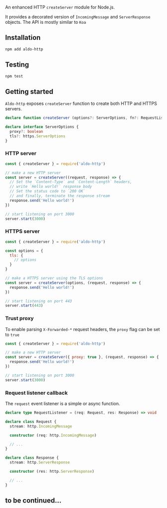 
An enhanced HTTP `createServer` module for Node.js.

It provides a decorated version of `IncomingMessage` and `ServerResponse` objects.
The API is mostly similar to `Koa`

## Installation
```sh
npm add aldo-http
```

## Testing
```sh
npm test
```

## Getting started

`Aldo-http` exposes `createServer` function to create both HTTP and HTTPS servers.

```ts
declare function createServer (options?: ServerOptions, fn?: RequestListener): Server

declare interface ServerOptions {
  proxy?: boolean
  tls?: https.ServerOptions
}
```

### HTTP server
```js
const { createServer } = require('aldo-http')

// make a new HTTP server
const server = createServer((request, response) => {
  // Set the `Content-Type` and `Content-Length` headers,
  // write `Hello world!` response body
  // Set the status code to `200 OK`
  // and finally, terminate the response stream
  response.send('Hello world!')
})

// start listening on port 3000
server.start(3000)
```

### HTTPS server
```js
const { createServer } = require('aldo-http')

const options = {
  tls: {
    // options
  }
}

// make a HTTPS server using the TLS options
const server = createServer(options, (request, response) => {
  response.send('Hello world!')
})

// start listening on port 443
server.start(443)
```
### Trust proxy
To enable parsing `X-Forwarded-*` request headers, the `proxy` flag can be set to `true`

```js
const { createServer } = require('aldo-http')

// make a new HTTP server
const server = createServer({ proxy: true }, (request, response) => {
  response.send('Hello world!')
})

// start listening on port 3000
server.start(3000)
```

### Request listener callback
The `request` event listener is a simple or async function.
```ts
declare type RequestListener = (req: Request, res: Response) => void

declare class Request {
  stream: http.IncomingMessage

  constructor (req: http.IncomingMessage)

  // ...
}

declare class Response {
  stream: http.ServerResponse

  constructor (res: http.ServerResponse)

  // ...
}
```

## to be continued...
